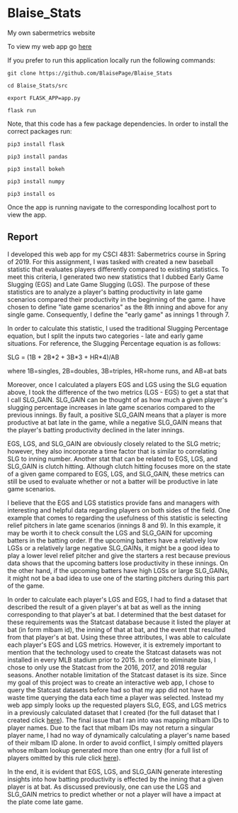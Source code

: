 # Blaise_Stats #
My own sabermetrics website

To view my web app go [here](http://www.blaisestats.com/)

If you prefer to run this application locally run the following commands:

```shell
git clone https://github.com/BlaisePage/Blaise_Stats
```
```shell
cd Blaise_Stats/src
```
```shell
export FLASK_APP=app.py
```
```shell
flask run
```

Note, that this code has a few package dependencies. In order to install the correct packages run:
```shell
pip3 install flask

pip3 install pandas

pip3 install bokeh

pip3 install numpy

pip3 install os
```
Once the app is running navigate to the corresponding localhost port to view the app.


## Report ##

I developed this web app for my CSCI 4831: Sabermetrics course in Spring of 2019. For this assignment, I was tasked with created a new baseball statistic that evaluates players differently compared to existing statistics. To meet this criteria, I generated two new statistics that I dubbed Early Game Slugging (EGS) and Late Game Slugging (LGS). The purpose of these statistics are to analyze a player's batting productivity in late game scenarios compared their productivity in the beginning of the game. I have chosen to define "late game scenarios" as the 8th inning and above for any single game. Consequently, I define the "early game" as innings 1 through 7.

In order to calculate this statistic, I used the traditional Slugging Percentage equation, but I split the inputs two categories - late and early game situations. For reference, the Slugging Percentage equation is as follows:

SLG = (1B + 2B\*2 + 3B\*3 + HR\*4)/AB

where 1B=singles, 2B=doubles, 3B=triples, HR=home runs, and AB=at bats

Moreover, once I calculated a players EGS and LGS using the SLG equation above, I took the difference of the two metrics (LGS - EGS) to get a stat that I call SLG_GAIN. SLG_GAIN can be thought of as how much a given player's slugging percentage increases in late game scenarios compared to the previous innings. By fault, a positive SLG_GAIN means that a player is more productive at bat late in the game, while a negative SLG_GAIN means that the player's batting productivity declined in the later innings.

EGS, LGS, and SLG_GAIN are obviously closely related to the SLG metric; however, they also incorporate a time factor that is similar to correlating SLG to inning number. Another stat that can be related to EGS, LGS, and SLG_GAIN is clutch hitting. Although clutch hitting focuses more on the state of a given game compared to EGS, LGS, and SLG_GAIN, these metrics can still be used to evaluate whether or not a batter will be productive in late game scenarios.

I believe that the EGS and LGS statistics provide fans and managers with interesting and helpful data regarding players on both sides of the field. One example that comes to regarding the usefulness of this statistic is selecting relief pitchers in late game scenarios (innings 8 and 9). In this example, it may be worth it to check consult the LGS and SLG_GAIN for upcoming batters in the batting order. If the upcoming batters have a relatively low LGSs or a relatively large negative SLG_GAINs, it might be a good idea to play a lower level relief pitcher and give the starters a rest because previous data shows that the upcoming batters lose productivity in these innings. On the other hand, if the upcoming batters have high LGSs or large SLG_GAINs, it might not be a bad idea to use one of the starting pitchers during this part of the game.

In order to calculate each player's LGS and EGS, I had to find a dataset that described the result of a given player's at bat as well as the inning corresponding to that player's at bat. I determined that the best dataset for these requirements was the Statcast database because it listed the player at bat (in form mlbam id), the inning of that at bat, and the event that resulted from that player's at bat. Using these three attributes, I was able to calculate each player's EGS and LGS metrics. However, it is extremely important to mention that the technology used to create the Statcast datasets was not installed in every MLB stadium prior to 2015. In order to eliminate bias, I chose to only use the Statcast from the 2016, 2017, and 2018 regular seasons. Another notable limitation of the Statcast dataset is its size. Since my goal of this project was to create an interactive web app, I chose to query the Statcast datasets before had so that my app did not have to waste time querying the data each time a player was selected. Instead my web app simply looks up the requested players SLG, EGS, and LGS metrics in a previously calculated dataset that I created (for the full dataset that I created click [here](https://github.com/BlaisePage/Blaise_Stats/blob/master/src/statcast_data/final_slg_data.csv)). The final issue that I ran into was mapping mlbam IDs to player names. Due to the fact that mlbam IDs may not return a singular player name, I had no way of dynamically calculating a player's name based of their mlbam ID alone. In order to avoid conflict, I simply omitted players whose mlbam lookup generated more than one entry (for a full list of players omitted by this rule click [here](https://github.com/BlaisePage/Blaise_Stats/blob/master/src/helper_code/players_not_available.txt)).

In the end, it is evident that EGS, LGS, and SLG_GAIN generate interesting insights into how batting productivity is effected by the inning that a given player is at bat. As discussed previously, one can use the LGS and SLG_GAIN metrics to predict whether or not a player will have a impact at the plate come late game.
